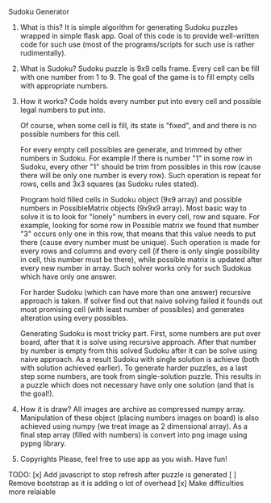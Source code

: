 Sudoku Generator 

1. What is this?
    It is simple algorithm for generating Sudoku puzzles wrapped in simple flask app.
    Goal of this code is to provide well-written code for such use (most of the programs/scripts 
    for such use is rather rudimentally).

2. What is Sudoku?
    Sudoku puzzle is 9x9 cells frame. Every cell can be fill with one number from 1 to 9. The
    goal of the game is to fill empty cells with appropriate numbers. 

3. How it works?
    Code holds every number put into every cell and possible legal numbers to put into. 

    Of course, when some cell is fill, its state is "fixed", and and there is no possible numbers
    for this cell. 

    For every empty cell possibles are generate, and trimmed by other numbers in Sudoku. For
    example if there is number "1" in some row in Sudoku, every other "1" should be trim from
    possibles in this row (cause there will be only one number is every row). 
    Such operation is repeat for rows, cells and 3x3 squares (as Sudoku rules stated).

    Program hold filled cells in Sudoku object (9x9 array) and possible numbers in PossibleMatrix
    objects (9x9x9 array). Most basic way to solve it is to look for "lonely" numbers in every cell,
    row and square. For example, looking for some row in Possible matrix we found that number "3"
    occurs only one in this row, that means that this value needs to put there (cause every
    number must be unique). Such operation is made for every rows and columns and every cell (if
    there is only single possibility in cell, this number must be there), while possible matrix is
    updated after every new number in array. 
    Such solver works only for such Sudokus which have only one answer. 

    For harder Sudoku (which can have more than one answer) recursive approach is taken. If solver
    find out that naive solving failed it founds out most promising cell (with least number of
    possibles) and generates alteration using every possibles.

    Generating Sudoku is most tricky part. First, some numbers are put over board, after
    that it is solve using recursive approach. After that number by number is empty from this
    solved Sudoku after it can be solve using naive approach. As a result Sudoku with single
    solution is achieve (both with solution achieved earlier). To generate harder puzzles, as a last 
    step some numbers, are took from single-solution puzzle. This results in a puzzle which
    does not necessary have only one solution (and that is the goal!).
    
4. How it is draw?
    All images are archive as compressed numpy array. Manipulation of these object (placing numbers
    images on board) is also achieved using numpy (we treat image as 2 dimensional array). As a
    final step array (filled with numbers) is convert into png image using pypng library.

5. Copyrights
    Please, feel free to use app as you wish. Have fun!

TODO:
[x] Add javascript to stop refresh after puzzle is generated
[ ] Remove bootstrap as it is adding o lot of overhead 
[x] Make difficulties more relaiable
